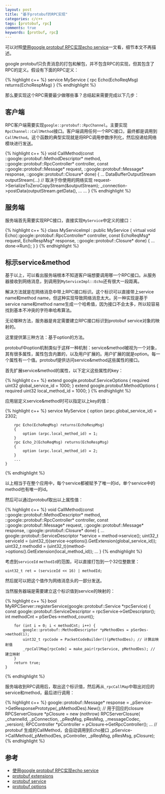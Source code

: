 ```yaml
---
layout: post
title: "基于protobuf的RPC实现"
categories: c/c++
tags: [protobuf, rpc]
comments: true
keywords: [protbuf, rpc]
---
```


可以对照[使用google protobuf RPC实现echo service](http://www.codedump.info/?p=169)一文看，细节本文不再描述。

google protobuf只负责消息的打包和解包，并不包含RPC的实现，但其包含了RPC的定义。假设有下面的RPC定义：

{% highlight c++ %}
    service MyService {
        rpc Echo(EchoReqMsg) returns(EchoRespMsg) 
    }
{% endhighlight %}

那么要实现这个RPC需要最少做哪些事？总结起来需要完成以下几步：

## 客户端

RPC客户端需要实现`google::protobuf::RpcChannel`。主要实现`RpcChannel::CallMethod`接口。客户端调用任何一个RPC接口，最终都是调用到`CallMethod`。这个函数的典型实现就是将RPC调用参数序列化，然后投递给网络模块进行发送。

{% highlight c++ %}
    void CallMethod(const ::google::protobuf::MethodDescriptor* method,
                  ::google::protobuf::RpcController* controller,
                  const ::google::protobuf::Message* request,
                  ::google::protobuf::Message* response,
                  ::google::protobuf::Closure* done) {
        ...
        DataBufferOutputStream outputStream(...) // 取决于你使用的网络实现
        request->SerializeToZeroCopyStream(&outputStream);
        _connection->postData(outputStream.getData(), ...
        ...
    }
{% endhighlight %}
<!-- more -->
## 服务端

服务端首先需要实现RPC接口，直接实现`MyService`中定义的接口：

{% highlight c++ %}
    class MyServiceImpl : public MyService {
        virtual void Echo(::google::protobuf::RpcController* controller,
            const EchoReqMsg* request,
            EchoRespMsg* response,
            ::google::protobuf::Closure* done) {
            ...
            done->Run();
        }
    }
{% endhighlight %}

## 标示service&method

基于以上，可以看出服务端根本不知道客户端想要调用哪一个RPC接口。从服务器接收到网络消息，到调用到`MyServiceImpl::Echo`还有很大一段距离。

解决方法就是在网络消息中带上RPC接口标识。这个标识可以直接带上service name和method name，但这种实现导致网络消息太大。另一种实现是基于service name和method name生成一个哈希值，因为接口不会太多，所以较容易找到基本不冲突的字符串哈希算法。

无论哪种方法，服务器是肯定需要建立RPC接口标识到protobuf service对象的映射的。

这里提供第三种方法：基于option的方法。

protobuf中option机制类似于这样一种机制：service&method被视为一个对象，其有很多属性，属性包含内置的，以及用户扩展的。用户扩展的就是option。每一个属性有一个值。protobuf提供访问service&method这些属性的接口。

首先扩展service&method的属性，以下定义这些属性的key：

{% highlight c++ %}
    extend google.protobuf.ServiceOptions {
      required uint32 global_service_id = 1000; 
    }
    extend google.protobuf.MethodOptions {
      required uint32 local_method_id = 1000;
    }
{% endhighlight %}

应用层定义service&method时可以指定以上key的值：

{% highlight c++ %}
    service MyService
    {
        option (arpc.global_service_id) = 2302; 

        rpc Echo(EchoReqMsg) returns(EchoRespMsg) 
        {
            option (arpc.local_method_id) = 1;
        }
        rpc Echo_2(EchoReqMsg) returns(EchoRespMsg) 
        {
            option (arpc.local_method_id) = 2;
        }
        ...
    }
{% endhighlight %}

以上相当于在整个应用中，每个service都被赋予了唯一的id，单个service中的method也有唯一的id。

然后可以通过protobuf取出以上属性值：

{% highlight c++ %}
    void CallMethod(const ::google::protobuf::MethodDescriptor* method,
                  ::google::protobuf::RpcController* controller,
                  const ::google::protobuf::Message* request,
                  ::google::protobuf::Message* response,
                  ::google::protobuf::Closure* done) {
        ...
        google::protobuf::ServiceDescriptor *service = method->service();
        uint32_t serviceId = (uint32_t)(service->options().GetExtension(global_service_id));
        uint32_t methodId = (uint32_t)(method->options().GetExtension(local_method_id));
        ...
    }
{% endhighlight %}

考虑到`serviceId` `methodId`的范围，可以直接打包到一个32位整数里：

    uint32_t ret = (serviceId << 16) | methodId;
   
然后就可以把这个值作为网络消息头的一部分发送。

当然服务器端是需要建立这个标识值到service的映射的：


{% highlight c++ %}
    bool MyRPCServer::registerService(google::protobuf::Service *rpcService) {
        const google::protobuf::ServiceDescriptor = rpcService->GetDescriptor();
        int methodCnt = pSerDes->method_count();

        for (int i = 0; i < methodCnt; i++) {
            google::protobuf::MethodDescriptor *pMethodDes = pSerDes->method(i);
            uint32_t rpcCode = PacketCodeBuilder()(pMethodDes); // 计算出映射值
            _rpcCallMap[rpcCode] = make_pair(rpcService, pMethodDes); // 建立映射
        }
        return true;
    }
{% endhighlight %}

服务端收到RPC调用后，取出这个标识值，然后再从`_rpcCallMap`中取出对应的service和method，最后进行调用：


{% highlight c++ %}
    google::protobuf::Message* response = _pService->GetResponsePrototype(_pMethodDes).New();
    // 用于回应的closure
    RPCServerClosure *pClosure = new (nothrow) RPCServerClosure( 
            _channelId, _pConnection, _pReqMsg, pResMsg, _messageCodec, _version);
    RPCController *pController = pClosure->GetRpcController();
    ...
    // protobuf 生成的CallMethod，会自动调用到Echo接口
    _pService->CallMethod(_pMethodDes, pController, _pReqMsg, pResMsg, pClosure);
{% endhighlight %}


## 参考

* [使用google protobuf RPC实现echo service](http://www.codedump.info/?p=169)
* [protobuf extensions](https://developers.google.com/protocol-buffers/docs/proto?hl=zh-cn#extensions)
* [protobuf service](https://developers.google.com/protocol-buffers/docs/proto#services)
* [protobuf options](https://developers.google.com/protocol-buffers/docs/reference/cpp/google.protobuf.descriptor#MethodDescriptor.options.details)


